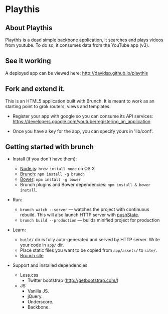 Playthis
========

## About Playthis

Playthis is a dead simple backbone application, it searches and plays videos from youtube. To  do so, it consumes data from the YouTube app (v3).

## See it working

A deployed app can be viewed here: http://davidsp.github.io/playthis

## Fork and extend it.

This is an HTML5 application built with Brunch. It is meant to work as an starting point to grok routers, views and templates.

- Register your app with google so you can consume its API services:
https://developers.google.com/youtube/registering_an_application

- Once you have a key for the app, you can specify yours in 'lib/conf'.


## Getting started with brunch
* Install (if you don't have them):
    * [Node.js](http://nodejs.org/): `brew install node` on OS X 
    * [Brunch](http://brunch.io): `npm install -g brunch`
    * [Bower](http://bower.io): `npm install -g bower`
    * Brunch plugins and Bower dependencies: `npm install & bower install`.
* Run:
    * `brunch watch --server` — watches the project with continuous rebuild. This will also launch HTTP server with [pushState](https://developer.mozilla.org/en-US/docs/Web/Guide/API/DOM/Manipulating_the_browser_history).
    * `brunch build --production` — builds minified project for production
* Learn:
    * `build/` dir is fully auto-generated and served by HTTP server.  Write your code in `app/` dir.
    * Place static files you want to be copied from `app/assets/` to `site/`.
    * [Brunch site](http://brunch.io)

* Support and installed dependencies.
    * Less.css
        * Twitter bootstrap (http://getbootstrap.com/)
    * JS
        * Vanilla JS.
        * jQuery.
        * Underscore.
        * Backbone.



